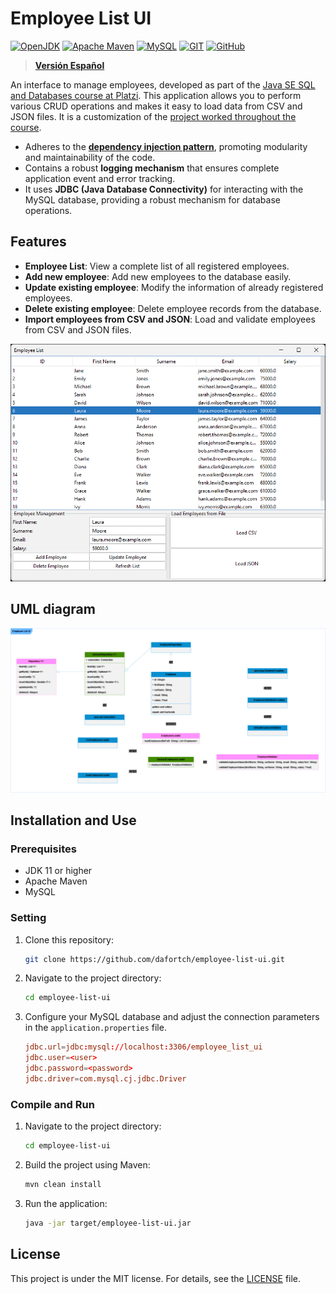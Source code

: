 # Employee List UI

[![OpenJDK](https://img.shields.io/badge/OpenJDK-ED8B00?style=for-the-badge&logo=openjdk&logoColor=white)](https://openjdk.org/)
[![Apache Maven](https://img.shields.io/badge/apache_maven-C71A36?style=for-the-badge&logo=apachemaven&logoColor=white)](https://maven.apache.org/)
[![MySQL](https://img.shields.io/badge/MySQL-005C84?style=for-the-badge&logo=mysql&logoColor=white)](https://www.mysql.com/)
[![GIT](https://img.shields.io/badge/GIT-E44C30?style=for-the-badge&logo=git&logoColor=white)](https://git-scm.com/)
[![GitHub](https://img.shields.io/badge/GitHub-100000?style=for-the-badge&logo=github&logoColor=white)](https://github.com/)

> **[Versión Español](./README-es.md)**

An interface to manage employees, developed as part of the [Java SE SQL and Databases course at Platzi](https://platzi.com/cursos/java-sql/). This application allows you to perform various CRUD operations and makes it easy to load data from CSV and JSON files. It is a customization of the [project worked throughout the course](https://github.com/platzi/java-sql).

- Adheres to the [**dependency injection pattern**](https://en.wikipedia.org/wiki/Dependency_injection), promoting modularity and maintainability of the code.
- Contains a robust **logging mechanism** that ensures complete application event and error tracking.
- It uses **JDBC (Java Database Connectivity)** for interacting with the MySQL database, providing a robust mechanism for database operations.
## Features

- **Employee List**: View a complete list of all registered employees.
- **Add new employee**: Add new employees to the database easily.
- **Update existing employee**: Modify the information of already registered employees.
- **Delete existing employee**: Delete employee records from the database.
- **Import employees from CSV and JSON**: Load and validate employees from CSV and JSON files.

![Screenshot](./screenshots/Employee-UI.png)

## UML diagram

![UML Repository Diagram](./screenshots/Employee-UI-UML.png)

## Installation and Use

### Prerequisites

- JDK 11 or higher
- Apache Maven
- MySQL

### Setting

1. Clone this repository:
    ```bash
    git clone https://github.com/dafortch/employee-list-ui.git
    ```
2. Navigate to the project directory:
    ```bash
    cd employee-list-ui
    ```
3. Configure your MySQL database and adjust the connection parameters in the `application.properties` file.
    ```conf
    jdbc.url=jdbc:mysql://localhost:3306/employee_list_ui
    jdbc.user=<user>
    jdbc.password=<password>
    jdbc.driver=com.mysql.cj.jdbc.Driver
    ```

### Compile and Run

1. Navigate to the project directory:
    ```bash
    cd employee-list-ui
    ```
2. Build the project using Maven:
    ```bash
    mvn clean install
    ```
3. Run the application:
    ```bash
    java -jar target/employee-list-ui.jar
    ```

## License

This project is under the MIT license. For details, see the [LICENSE](LICENSE) file.